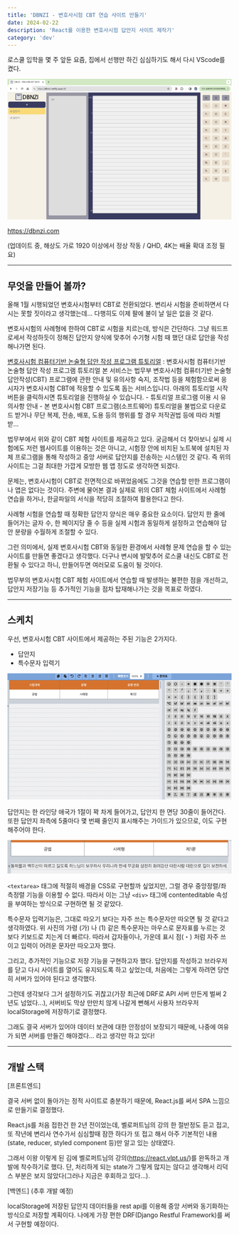 ```yaml
---
title: 'DBNZI - 변호사시험 CBT 연습 사이트 만들기'
date: 2024-02-22
description: 'React를 이용한 변호사시험 답안지 사이트 제작기'
category: 'dev'
---
```


로스쿨 입학을 몇 주 앞둔 요즘, 집에서 선행만 하긴 심심하기도 해서 다시 VScode를 켰다.

![0](./images/dbnzi/0.png)

https://dbnzi.com

(업데이트 중, 해상도 가로 1920 이상에서 정상 작동 / QHD, 4K는 배율 확대 조정 필요)

---

## 무엇을 만들어 볼까?

올해 1월 시행되었던 변호사시험부터 CBT로 전환되었다. 변리사 시험을 준비하면서 다시는 못할 짓이라고 생각했는데... 다행히도 이제 팔에 불이 날 일은 없을 것 같다.

변호사시험의 사례형에 한하여 CBT로 시험을 치르는데, 방식은 간단하다. 그냥 워드프로세서 작성하듯이 정해진 답안지 양식에 맞추어 수기형 시험 때 했던 대로 답안을 작성해나가면 된다.

[변호사시험 컴퓨터기반 논술형 답안 작성 프로그램 튜토리얼](https://mojb.uwayapply.com/tutorial/pop.htm#/) : 변호사시험 컴퓨터기반 논술형 답안 작성 프로그램 튜토리얼 본 서비스는 법무부 변호사시험 컴퓨터기반 논술형 답안작성(CBT) 프로그램에 관한 안내 및 유의사항 숙지, 조작법 등을 체험함으로써 응시자가 변호사시험 CBT에 적응할 수 있도록 돕는 서비스입니다. 아래의 튜토리얼 시작 버튼을 클릭하시면 튜토리얼을 진행하실 수 있습니다. - 튜토리얼 프로그램 이용 시 유의사항 안내 - 본 변호사시험 CBT 프로그램(소프트웨어) 튜토리얼을 불법으로 다운로드 받거나 무단 복제, 전송, 배포, 도용 등의 행위를 할 경우 저작권법 등에 따라 처벌 받...

법무부에서 위와 같이 CBT 체험 사이트를 제공하고 있다. 궁금해서 더 찾아보니 실제 시험에도 저런 웹사이트를 이용하는 것은 아니고, 시험장 안에 비치된 노트북에 설치된 자체 프로그램을 통해 작성하고 중앙 서버로 답안지를 전송하는 시스템인 것 같다. 즉 위의 사이트는 그걸 최대한 가깝게 모방한 웹 앱 정도로 생각하면 되겠다.

문제는, 변호사시험이 CBT로 전면적으로 바뀌었음에도 그것을 연습할 만한 프로그램이나 앱은 없다는 것이다. 주변에 물어본 결과 실제로 위의 CBT 체험 사이트에서 사례형 연습을 하거나, 한글파일의 서식을 적당히 조절하여 활용한다고 한다.

사례형 시험을 연습할 때 정확한 답안지 양식은 매우 중요한 요소이다. 답안지 한 줄에 들어가는 글자 수, 한 페이지당 줄 수 등을 실제 시험과 동일하게 설정하고 연습해야 답안 분량을 수월하게 조절할 수 있다.

그런 의미에서, 실제 변호사시험 CBT와 동일한 환경에서 사례형 문제 연습을 할 수 있는 사이트를 만들면 좋겠다고 생각했다. 더구나 변시에 발맞추어 로스쿨 내신도 CBT로 전환될 수 있다고 하니, 만들어두면 여러모로 도움이 될 것이다.

법무부의 변호사시험 CBT 체험 사이트에서 연습할 때 발생하는 불편한 점을 개선하고, 답안지 저장기능 등 추가적인 기능을 점차 탑재해나가는 것을 목표로 하였다.

---

## 스케치

우선, 변호사시험 CBT 사이트에서 제공하는 주된 기능은 2가지다.

- 답안지
- 특수문자 입력기

![법무부에서 제공하는 CBT 연습 사이트](./images/dbnzi/1.png)

답안지는 한 라인당 애국가 1절이 꽉 차게 들어가고, 답안지 한 면당 30줄이 들어간다. 또한 답안지 좌측에 5줄마다 몇 번째 줄인지 표시해주는 가이드가 있으므로, 이도 구현해주어야 한다.

![한줄에 들어가는 글자수](./images/dbnzi/2.png)

`<textarea>` 태그에 적절히 배경을 CSS로 구현할까 싶었지만, 그럴 경우 중앙정렬/좌측정렬 기능을 이용할 수 없다. 따라서 이는 그냥 `<div>` 태그에 contenteditable 속성을 부여하는 방식으로 구현하면 될 것 같았다.

특수문자 입력기능은, 그대로 따오기 보다는 자주 쓰는 특수문자만 따오면 될 것 같다고 생각하였다. 위 사진의 가령 (가) 나 (1) 같은 특수문자는 마우스로 문자표를 누르는 것 보다 키보드로 치는게 더 빠르다. 따라서 갑자들이나, 가운데 표시 점(・) 처럼 자주 쓰이고 입력이 어려운 문자만 따오고자 했다.

그리고, 추가적인 기능으로 저장 기능을 구현하고자 했다. 답안지를 작성하고 브라우저를 닫고 다시 사이트를 열어도 유지되도록 하고 싶었는데, 처음에는 그렇게 하려면 당연히 서버가 있어야 된다고 생각했다.

그런데 생각보다 그거 설정하기도 귀찮고(가장 최근에 DRF로 API 서버 만든게 벌써 2년도 넘었다...), 서버비도 막상 만만치 않게 나갈게 뻔해서 사용자 브라우저 localStorage에 저장하기로 결정했다.

그래도 결국 서버가 있어야 데이터 보관에 대한 안정성이 보장되기 때문에, 나중에 여유가 되면 서버를 만들긴 해야겠다... 라고 생각만 하고 있다!

---

## 개발 스택

[프론트엔드]

결국 서버 없이 돌아가는 정적 사이트로 충분하기 때문에, React.js를 써서 SPA 느낌으로 만들기로 결정했다.

React.js를 처음 접한건 한 2년 전이었는데, 벨로퍼트님의 강의 한 절반정도 듣고 접고, 또 작년에 변리사 연수가서 심심할때 잠깐 하다가 또 접고 해서 아주 기본적인 내용(state, reducer, styled component 등)만 알고 있는 상태였다.

그래서 이왕 이렇게 된 김에 벨로퍼트님의 강의(https://react.vlpt.us/)를 완독하고 개발에 착수하기로 했다. 단, 처리하게 되는 state가 그렇게 많지는 않다고 생각해서 리덕스 부분은 보지 않았다(그러나 지금은 후회하고 있다...).

[백엔드] (추후 개발 예정)

localStorage에 저장된 답안지 데이터들을 rest api를 이용해 중앙 서버와 동기화하는 방식으로 저장할 계획이다. 나에게 가장 편한 DRF(Django Restful Framework)를 써서 구현할 예정이다.
​